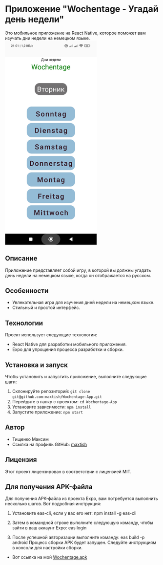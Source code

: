 # Приложение "Wochentage - Угадай день недели"

Это мобильное приложение на React Native, которое поможет вам изучать дни недели на немецком языке.
<img src="Screenshot_2023-10-08-21-01-16-570_com.rdmax.wochentage.jpg" alt="Screenshot" width="300">

## Описание

Приложение представляет собой игру, в которой вы должны угадать день недели на немецком языке, когда он отображается на русском.

## Особенности

- Увлекательная игра для изучения дней недели на немецком языке.
- Стильный и простой интерфейс.

## Технологии

Проект использует следующие технологии:

- React Native для разработки мобильного приложения.
- Expo для упрощения процесса разработки и сборки.

## Установка и запуск

Чтобы установить и запустить приложение, выполните следующие шаги:

1. Склонируйте репозиторий: `git clone git@github.com:maxtish/Wochentage-App.git`
2. Перейдите в папку с проектом: `cd Wochentage-App`
3. Установите зависимости: `npm install`
4. Запустите приложение: `npm start`

## Автор

- Тищенко Максим
- Ссылка на профиль GitHub: [maxtish](https://github.com/maxtish)

## Лицензия

Этот проект лицензирован в соответствии с лицензией MIT.

## Для получения APK-файла

Для получения APK-файла из проекта Expo, вам потребуется выполнить несколько шагов. Вот подробная инструкция:

1. Установите eas-cli, если у вас его нет:
   npm install -g eas-cli

2. Затем в командной строке выполните следующую команду, чтобы зайти в ваш аккаунт Expo:
   eas login

3. После успешной авторизации выполните команду:
   eas build -p android
   Процесс сборки APK будет запущен. Следуйте инструкциям в консоли для настройки сборки.

- Вот ссылка на мой [Wochentage.apk](https://expo.dev/accounts/rd-max/projects/wochentage/builds/67c89887-a057-457b-800b-9ce6048fa4c6)
